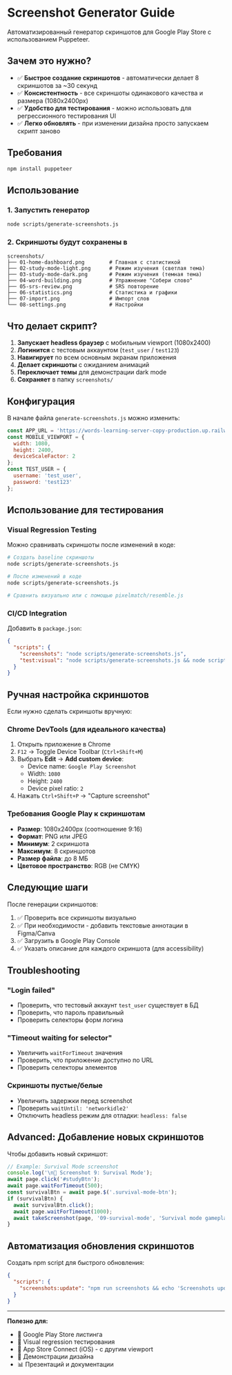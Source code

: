 # Screenshot Generator Guide

Автоматизированный генератор скриншотов для Google Play Store с использованием Puppeteer.

## Зачем это нужно?

- ✅ **Быстрое создание скриншотов** - автоматически делает 8 скриншотов за ~30 секунд
- ✅ **Консистентность** - все скриншоты одинакового качества и размера (1080x2400px)
- ✅ **Удобство для тестирования** - можно использовать для регрессионного тестирования UI
- ✅ **Легко обновлять** - при изменении дизайна просто запускаем скрипт заново

## Требования

```bash
npm install puppeteer
```

## Использование

### 1. Запустить генератор

```bash
node scripts/generate-screenshots.js
```

### 2. Скриншоты будут сохранены в

```
screenshots/
├── 01-home-dashboard.png        # Главная с статистикой
├── 02-study-mode-light.png      # Режим изучения (светлая тема)
├── 03-study-mode-dark.png       # Режим изучения (темная тема)
├── 04-word-building.png         # Упражнение "Собери слово"
├── 05-srs-review.png            # SRS повторение
├── 06-statistics.png            # Статистика и графики
├── 07-import.png                # Импорт слов
└── 08-settings.png              # Настройки
```

## Что делает скрипт?

1. **Запускает headless браузер** с мобильным viewport (1080x2400)
2. **Логинится** с тестовым аккаунтом (`test_user` / `test123`)
3. **Навигирует** по всем основным экранам приложения
4. **Делает скриншоты** с ожиданием анимаций
5. **Переключает темы** для демонстрации dark mode
6. **Сохраняет** в папку `screenshots/`

## Конфигурация

В начале файла `generate-screenshots.js` можно изменить:

```javascript
const APP_URL = 'https://words-learning-server-copy-production.up.railway.app';
const MOBILE_VIEWPORT = {
  width: 1080,
  height: 2400,
  deviceScaleFactor: 2
};
const TEST_USER = {
  username: 'test_user',
  password: 'test123'
};
```

## Использование для тестирования

### Visual Regression Testing

Можно сравнивать скриншоты после изменений в коде:

```bash
# Создать baseline скриншоты
node scripts/generate-screenshots.js

# После изменений в коде
node scripts/generate-screenshots.js

# Сравнить визуально или с помощью pixelmatch/resemble.js
```

### CI/CD Integration

Добавить в `package.json`:

```json
{
  "scripts": {
    "screenshots": "node scripts/generate-screenshots.js",
    "test:visual": "node scripts/generate-screenshots.js && node scripts/compare-screenshots.js"
  }
}
```

## Ручная настройка скриншотов

Если нужно сделать скриншоты вручную:

### Chrome DevTools (для идеального качества)

1. Открыть приложение в Chrome
2. `F12` → Toggle Device Toolbar (`Ctrl+Shift+M`)
3. Выбрать **Edit** → **Add custom device**:
   - Device name: `Google Play Screenshot`
   - Width: `1080`
   - Height: `2400`
   - Device pixel ratio: `2`
4. Нажать `Ctrl+Shift+P` → "Capture screenshot"

### Требования Google Play к скриншотам

- **Размер**: 1080x2400px (соотношение 9:16)
- **Формат**: PNG или JPEG
- **Минимум**: 2 скриншота
- **Максимум**: 8 скриншотов
- **Размер файла**: до 8 МБ
- **Цветовое пространство**: RGB (не CMYK)

## Следующие шаги

После генерации скриншотов:

1. ✅ Проверить все скриншоты визуально
2. ✅ При необходимости - добавить текстовые аннотации в Figma/Canva
3. ✅ Загрузить в Google Play Console
4. ✅ Указать описание для каждого скриншота (для accessibility)

## Troubleshooting

### "Login failed"

- Проверить, что тестовый аккаунт `test_user` существует в БД
- Проверить, что пароль правильный
- Проверить селекторы форм логина

### "Timeout waiting for selector"

- Увеличить `waitForTimeout` значения
- Проверить, что приложение доступно по URL
- Проверить селекторы элементов

### Скриншоты пустые/белые

- Увеличить задержки перед screenshot
- Проверить `waitUntil: 'networkidle2'`
- Отключить headless режим для отладки: `headless: false`

## Advanced: Добавление новых скриншотов

Чтобы добавить новый скриншот:

```javascript
// Example: Survival Mode screenshot
console.log('\n📱 Screenshot 9: Survival Mode');
await page.click('#studyBtn');
await page.waitForTimeout(500);
const survivalBtn = await page.$('.survival-mode-btn');
if (survivalBtn) {
  await survivalBtn.click();
  await page.waitForTimeout(1000);
  await takeScreenshot(page, '09-survival-mode', 'Survival mode gameplay');
}
```

## Автоматизация обновления скриншотов

Создать npm script для быстрого обновления:

```json
{
  "scripts": {
    "screenshots:update": "npm run screenshots && echo 'Screenshots updated! Check screenshots/ folder'"
  }
}
```

---

**Полезно для:**
- 📸 Google Play Store листинга
- 🧪 Visual regression тестирования
- 📱 App Store Connect (iOS) - с другим viewport
- 🎨 Демонстрации дизайна
- 📊 Презентаций и документации
